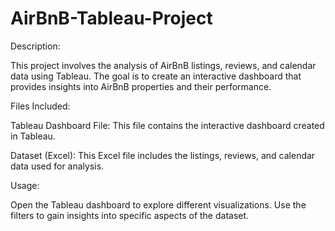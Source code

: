 # AirBnB-Tableau-Project

Description:

This project involves the analysis of AirBnB listings, reviews, and calendar data using Tableau. The goal is to create an interactive dashboard that provides insights into AirBnB properties and their performance.

Files Included:

Tableau Dashboard File: This file contains the interactive dashboard created in Tableau.

Dataset (Excel): This Excel file includes the listings, reviews, and calendar data used for analysis.

Usage:

Open the Tableau dashboard to explore different visualizations.
Use the filters to gain insights into specific aspects of the dataset.
